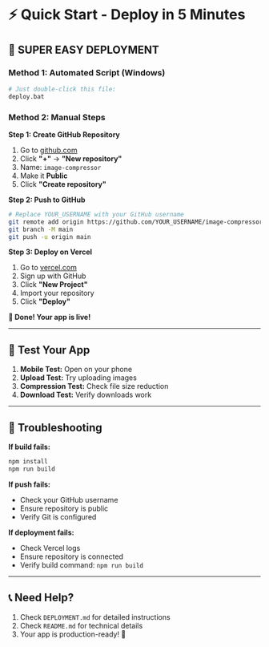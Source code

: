 # ⚡ Quick Start - Deploy in 5 Minutes

## 🚀 **SUPER EASY DEPLOYMENT**

### **Method 1: Automated Script (Windows)**
```bash
# Just double-click this file:
deploy.bat
```

### **Method 2: Manual Steps**

**Step 1: Create GitHub Repository**
1. Go to [github.com](https://github.com)
2. Click **"+"** → **"New repository"**
3. Name: `image-compressor`
4. Make it **Public**
5. Click **"Create repository"**

**Step 2: Push to GitHub**
```bash
# Replace YOUR_USERNAME with your GitHub username
git remote add origin https://github.com/YOUR_USERNAME/image-compressor.git
git branch -M main
git push -u origin main
```

**Step 3: Deploy on Vercel**
1. Go to [vercel.com](https://vercel.com)
2. Sign up with GitHub
3. Click **"New Project"**
4. Import your repository
5. Click **"Deploy"**

**🎉 Done! Your app is live!**

---

## 📱 **Test Your App**

1. **Mobile Test:** Open on your phone
2. **Upload Test:** Try uploading images
3. **Compression Test:** Check file size reduction
4. **Download Test:** Verify downloads work

---

## 🔧 **Troubleshooting**

**If build fails:**
```bash
npm install
npm run build
```

**If push fails:**
- Check your GitHub username
- Ensure repository is public
- Verify Git is configured

**If deployment fails:**
- Check Vercel logs
- Ensure repository is connected
- Verify build command: `npm run build`

---

## 📞 **Need Help?**

1. Check `DEPLOYMENT.md` for detailed instructions
2. Check `README.md` for technical details
3. Your app is production-ready! 🚀
